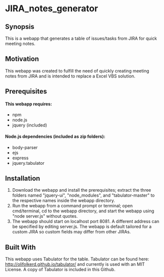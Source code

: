 # JIRA_notes_generator
## Synopsis
This is a webapp that generates a table of issues/tasks from JIRA for quick meeting notes.

## Motivation
This webapp was created to fulfill the need of quickly creating meeting notes from JIRA and is intended to replace a Excel VBS solution.

## Prerequisites
#### This webapp requires:
- npm
- node.js
- jquery (included)

#### Node.js dependencies (included as zip folders):
- body-parser
- ejs
- express
- jquery.tabulator

## Installation
1. Download the webapp and install the prerequisites; extract the three folders named "jquery-ui", "node_modules", and "tabulator-master" to the respective names inside the webapp directory.
2. Run the webapp from a command prompt or terminal; open cmd/terminal, cd  to the webapp directory, and start the webapp using "node server.js" without quotes.
3. The webapp should start on localhost port 8081. A different address can be specified by editing server.js. The webapp is default tailored for a custom JIRA so custom fields may differ from other JIRAs.

## Built With
This webapp uses Tabulator for the table. Tabulator can be found here: http://olifolkerd.github.io/tabulator/ and currently is used with an MIT License. A copy of Tabulator is included in this Github.
